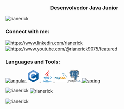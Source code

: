 

<h3 align="center">Desenvolvedor Java Junior</h3>

<p align="left"> <img src="https://komarev.com/ghpvc/?username=rianerick&label=Profile%20views&color=0e75b6&style=flat" alt="rianerick" /> </p>

<h3 align="left">Connect with me:</h3>
<p align="left">
<a href="https://www.linkedin.com/rianerick" target="blank"><img align="center" src="https://raw.githubusercontent.com/rahuldkjain/github-profile-readme-generator/master/src/images/icons/Social/linked-in-alt.svg" alt="https://www.linkedin.com/rianerick" height="30" width="40" /></a>
<a href="https://www.youtube.com/@rianerick9075" target="blank"><img align="center" src="https://raw.githubusercontent.com/rahuldkjain/github-profile-readme-generator/master/src/images/icons/Social/youtube.svg" alt="https://www.youtube.com/@rianerick9075/featured" height="30" width="40" /></a>
</p>

<h3 align="left">Languages and Tools:</h3>
<p align="left"> <a href="https://angular.io" target="_blank" rel="noreferrer"> <img src="https://angular.io/assets/images/logos/angular/angular.svg" alt="angular" width="40" height="40"/> </a> <a href="https://www.cprogramming.com/" target="_blank" rel="noreferrer"> <img src="https://raw.githubusercontent.com/devicons/devicon/master/icons/c/c-original.svg" alt="c" width="40" height="40"/> </a> <a href="https://www.java.com" target="_blank" rel="noreferrer"> <img src="https://raw.githubusercontent.com/devicons/devicon/master/icons/java/java-original.svg" alt="java" width="40" height="40"/> </a> <a href="https://www.mysql.com/" target="_blank" rel="noreferrer"> <img src="https://raw.githubusercontent.com/devicons/devicon/master/icons/mysql/mysql-original-wordmark.svg" alt="mysql" width="40" height="40"/> </a> <a href="https://www.postgresql.org" target="_blank" rel="noreferrer"> <img src="https://raw.githubusercontent.com/devicons/devicon/master/icons/postgresql/postgresql-original-wordmark.svg" alt="postgresql" width="40" height="40"/> </a> <a href="https://spring.io/" target="_blank" rel="noreferrer"> <img src="https://www.vectorlogo.zone/logos/springio/springio-icon.svg" alt="spring" width="40" height="40"/> </a> </p>

<p><img align="left" src="https://github-readme-stats.vercel.app/api/top-langs?username=rianerick&show_icons=true&locale=en&layout=compact" alt="rianerick" /></p>

<p>&nbsp;<img align="center" src="https://github-readme-stats.vercel.app/api?username=rianerick&show_icons=true&locale=en" alt="rianerick" /></p>

<p><img align="center" src="https://github-readme-streak-stats.herokuapp.com/?user=rianerick&" alt="rianerick" /></p>




